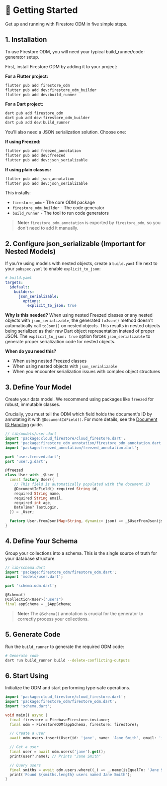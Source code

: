 # 🚀 Getting Started

Get up and running with Firestore ODM in five simple steps.

## 1. Installation

To use Firestore ODM, you will need your typical build_runner/code-generator setup.

First, install Firestore ODM by adding it to your project:

**For a Flutter project:**
```bash
flutter pub add firestore_odm
flutter pub add dev:firestore_odm_builder
flutter pub add dev:build_runner
```

**For a Dart project:**
```bash
dart pub add firestore_odm
dart pub add dev:firestore_odm_builder
dart pub add dev:build_runner
```

You'll also need a JSON serialization solution. Choose one:

**If using Freezed:**
```bash
flutter pub add freezed_annotation
flutter pub add dev:freezed
flutter pub add dev:json_serializable
```

**If using plain classes:**
```bash
flutter pub add json_annotation
flutter pub add dev:json_serializable
```

This installs:
- `firestore_odm` - The core ODM package
- `firestore_odm_builder` - The code generator
- `build_runner` - The tool to run code generators

> **Note:** `firestore_odm_annotation` is exported by `firestore_odm`, so you don't need to add it manually.

## 2. Configure json_serializable (Important for Nested Models)

If you're using models with nested objects, create a `build.yaml` file next to your `pubspec.yaml` to enable `explicit_to_json`:

```yaml
# build.yaml
targets:
  $default:
    builders:
      json_serializable:
        options:
          explicit_to_json: true
```

**Why is this needed?** When using nested Freezed classes or any nested objects with `json_serializable`, the generated `toJson()` method doesn't automatically call `toJson()` on nested objects. This results in nested objects being serialized as their raw Dart object representation instead of proper JSON. The `explicit_to_json: true` option forces `json_serializable` to generate proper serialization code for nested objects.

**When do you need this?**
- When using nested Freezed classes
- When using nested objects with `json_serializable`
- When you encounter serialization issues with complex object structures

## 3. Define Your Model

Create your data model. We recommend using packages like `freezed` for robust, immutable classes.

Crucially, you must tell the ODM which field holds the document's ID by annotating it with `@DocumentIdField()`. For more details, see the [Document ID Handling](/guide/document-id.html) guide.

```dart
// lib/models/user.dart
import 'package:cloud_firestore/cloud_firestore.dart';
import 'package:firestore_odm_annotation/firestore_odm_annotation.dart';
import 'package:freezed_annotation/freezed_annotation.dart';

part 'user.freezed.dart';
part 'user.g.dart';

@freezed
class User with _$User {
  const factory User({
    // This field is automatically populated with the document ID
    @DocumentIdField() required String id,
    required String name,
    required String email,
    required int age,
    DateTime? lastLogin,
  }) = _User;

  factory User.fromJson(Map<String, dynamic> json) => _$UserFromJson(json);
}
```

## 4. Define Your Schema

Group your collections into a schema. This is the single source of truth for your database structure.

```dart
// lib/schema.dart
import 'package:firestore_odm/firestore_odm.dart';
import 'models/user.dart';

part 'schema.odm.dart';

@Schema()
@Collection<User>("users")
final appSchema = _$AppSchema;
```

> **Note:** The `@Schema()` annotation is crucial for the generator to correctly process your collections.

## 5. Generate Code

Run the `build_runner` to generate the required ODM code:

```bash
# Generate code
dart run build_runner build --delete-conflicting-outputs
```

## 6. Start Using

Initialize the ODM and start performing type-safe operations.

```dart
import 'package:cloud_firestore/cloud_firestore.dart';
import 'package:firestore_odm/firestore_odm.dart';
import 'schema.dart';

void main() async {
  final firestore = FirebaseFirestore.instance;
  final odm = FirestoreODM(appSchema, firestore: firestore);

  // Create a user
  await odm.users.insert(User(id: 'jane', name: 'Jane Smith', email: 'jane@example.com'));

  // Get a user
  final user = await odm.users('jane').get();
  print(user?.name); // Prints "Jane Smith"

  // Query users
  final smiths = await odm.users.where((_) => _.name(isEqualTo: 'Jane Smith')).get();
  print('Found ${smiths.length} users named Jane Smith');
}